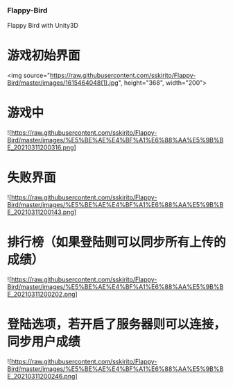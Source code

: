 ### Flappy-Bird
Flappy Bird with Unity3D

# 游戏初始界面
<img source="https://raw.githubusercontent.com/sskirito/Flappy-Bird/master/images/1615464048(1).jpg", height="368", width="200">

# 游戏中
![https://raw.githubusercontent.com/sskirito/Flappy-Bird/master/images/%E5%BE%AE%E4%BF%A1%E6%88%AA%E5%9B%BE_20210311200316.png]

# 失败界面
![https://raw.githubusercontent.com/sskirito/Flappy-Bird/master/images/%E5%BE%AE%E4%BF%A1%E6%88%AA%E5%9B%BE_20210311200143.png]

# 排行榜（如果登陆则可以同步所有上传的成绩）
![https://raw.githubusercontent.com/sskirito/Flappy-Bird/master/images/%E5%BE%AE%E4%BF%A1%E6%88%AA%E5%9B%BE_20210311200202.png]

# 登陆选项，若开启了服务器则可以连接，同步用户成绩
![https://raw.githubusercontent.com/sskirito/Flappy-Bird/master/images/%E5%BE%AE%E4%BF%A1%E6%88%AA%E5%9B%BE_20210311200246.png]

